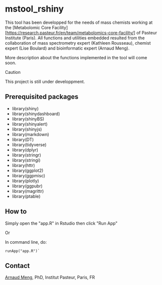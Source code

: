# mstool_rshiny

This tool has been developped for the needs of mass chemists working at the [Metabolomic Core Facility][https://research.pasteur.fr/en/team/metabolomics-core-facility/] of Pasteur Institute (Paris). 
All functions and utilities embedded resulted from the collaboration of mass spectrometry expert (Kathleen Rousseau), chemist expert (Lise Boulard) and bioinformatic expert (Arnaud Meng).

More description about the functions implemented in the tool will come soon.

> [!CAUTION]
> This project is still under developpment.

## Prerequisited packages

- library(shiny)
- library(shinydashboard)
- library(shinyBS)
- library(shinyalert)
- library(shinyjs)
- library(markdown)
- library(DT)
- library(tidyverse)
- library(dplyr)
- library(stringr)
- library(stringi)
- library(httr)
- library(ggplot2)
- library(ggpmisc)
- library(plotly)
- library(ggpubr)
- library(magrittr)
- library(ptable)

## How to

Simply open the "app.R" in Rstudio then click "Run App"

Or

In command line, do:
```
runApp("app.R")`
```

## Contact

[Arnaud Meng](https://research.pasteur.fr/en/member/arnaud-meng/), PhD, Institut Pasteur, Paris, FR
